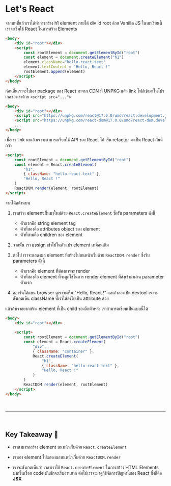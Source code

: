 # Let's React

จากบทที่แล้วเราได้ทำการสร้าง h1 element ภายใต้ div id root ด้วย Vanilla JS ในบทเรียนนี้เราจะเริ่มใช้ React ในการสร้าง Elements

```html
<body>
    <div id="root"></div>
    <script>
        const rootElement = document.getElementById("root")
        const element = document.createElement("h1")
        element.className="hello-react-text"
        element.textContent = "Hello, React !"
        rootElement.append(element)
    </script>
</body>
```

ก่อนอื่นเราจะไปเอา package ของ React มาจาก CDN ที่ UNPKG แล้ว link ไฟล์เข้ามาในโปรเจคของเราด้วย `<script src="...">`

```html
<body>
    <div id="root"></div>
    <script src="https://unpkg.com/react@17.0.0/umd/react.development.js"></script>
    <script src="https://unpkg.com/react-dom@17.0.0/umd/react-dom.development.js"></script>
    ...
</body>
```

เมื่อเรา link มาแล้วเราจะสามารถเรียกใช้ API ของ React ได้ เริ่ม refactor มาเป็น React กันดีกว่า

```html
<script>
    const rootElement = document.getElementById("root")
    const element = React.createElement(
        "h1",
        { className: "hello-react-text" },
        "Hello, React !"
    )
    ReactDOM.render(element, rootElement)
</script>
```

จากโค้ดด้านบน

1. เราสร้าง element ขึ้นมาใหม่ด้วย `React.createElement`  ซึ่งรับ parameters ดังนี้
     - ตัวแรกคือ string element tag
     - ตัวที่สองคือ attributes object ของ element
     - ตัวที่สามคือ children ของ element

2. จากนั้น เรา assign เข้าไปในตัวแปร element เหมือนเดิม

3. ต่อไป เราจะแสดงผล element ที่สร้างไปบนหน้าเว็บด้วย `ReactDOM.render` ซึ่งรับ parameters ดังนี้
     - ตัวแรกคือ element ท่ี่ต้องการจะ render
     - ตัวที่สองคือ element ที่จะถูกใช้ในการ render element ที่ส่งเข้ามาผ่าน parameter ตัวแรก

4. ลองรันโค้ดบน browser ดูเราจะเห็น "Hello, React !" และถ้าลองเปิด devtool เราจะสังเกตเห็น className ที่เราใส่ลงไปเป็น attribute ด้วย

แล้วถ้าเราอยากสร้าง element ที่เป็น child ของอีกตัวหล่ะ เราสามารถเขียนเป็นแบบนี้ได้

```html
<body>
    <div id="root"></div>
    
    <script>
        const rootElement = document.getElementById("root")
        const element = React.createElement(
            "div",
            { className: "container" },
            React.createElement(
                "h1",
                { className: "hello-react-text" },
                "Hello, React !"
            )
        )
        ReactDOM.render(element, rootElement)
    </script>
</body>
```

<br><hr><br>

## Key Takeaway 🌟

- เราสามารถสร้าง element บนหน้าเว็บด้วย `React.createElement`

- เราเอา element ไปแสดงผลบนหน้าเว็บด้วย `ReactDOM.render`

- เราจะสังเกตเห็นว่า เวลาเราใช้ `React.createElement` ในการสร้าง HTML Elements มากขึ้นเรื่อย code มันชักจะเริ่มอ่านยาก ต่อไปเราจะมาดูวิธีจัดการปัญหานี้ของ React ซึ่งก็คือ **JSX**